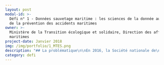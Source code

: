 ```yaml
---
layout: post
modal-id: >-
  Défi n° 1 - Données sauvetage maritime : les sciences de la donnée au service
  de la prévention des accidents maritimes
owner: >-
  Ministère de la Transition écologique et solidaire, Direction des affaires
  maritimes
project-date: Janvier 2018
img: /img/portfolio/1_MTES.png
description: "## La problématique\n\nEn 2016, la Société nationale de\nsauvetage en mer (SNSM), coordonnée par les Centres régionaux opérationnels de\nsurveillance et de sauvetage (CROSS), a procédé à 5519 interventions et porté\nsecours à 8077 personnes, dont 74% en mer. Son activité étant en croissance, le\nsauvetage en mer a été déclaré Grande cause nationale 2017 par le gouvernement.\nToutefois, la SNSM et un certain nombre d’acteurs partagent un sentiment de\nrégression dans la connaissance de l’accidentologie en mer alors même que les\ntechniques de traitement de l’information progressent et que plusieurs sources d’information\npourraient être mobilisées et utilement croisées (INVS, SDIS, DDTM…).\n\n## Le défi : Valoriser les données des acteurs de la sécurité maritime pour identifier et prévenir les situations à risques\n\nUn défi en deux étapes :\n\n* Identifier les profils et situations à l'origine des accidents avec la datascience (données des CROSS et auprès des bénévoles de la SNSM)\n* Mettre en place une communauté apprenante pour transmettre aux responsables métiers, dans le ministère et au-delà, les savoirs acquis lors de la première étape et définir des actions de prévention.\n\nEn fonction des situations à risques pour tout ou partie des usagers identifiés grâce à ce projet, des campagnes de communication ou d'information plus ciblées pourront être mises en place afin de fournir aux plaisanciers des informations plus spécifiques et les inciter à une plus grande vigilance.\n\n*Ce projet s’inspire de [celui mis en\nplace par la ville de New York](http://nationaluasi.com/dru/2014%20Presentations/FDNY_FireCast_UASI_2014-5-22.pdf) pour optimiser l’intervention de\nses services d’inspection grâce au machine learning.*\n\n## 2 entrepreneur•neuse•s recherché•e•s\n\n* EIG1 : **DATA SCIENCE** : expérience dans : accompagnement d'entreprises ou d'administrations autour de projets liés à l’utilisation de leurs données, maîtrise d'outils d’analyse de données (R, Python).\n* EIG2 : **UX DESIGN, DATAVISUALISATION** : expérience dans : accompagnement d'entreprises ou d'administrations dans des démarches de design de service.\n\n*Petit plus pour les 2 EIG : expérience dans le secteur associatif (vulgarisation scientifique, formations sur la littératie des données), contribution à des projets open source.*\n\n*L'équipe EIG sera intégrée au cœur du service ministériel en charge de la politique de sécurité maritime et de coordination de la recherche et du sauvetage en mer.*\n\n## Vos mentors : Laurence Matringe et Renaud Perin\n\n![Photo des mentors, Laurence Matringe et Renaud Perin](/img/portfolio/1_datasauvetage2.JPG)\n\n**Laurence Matringe** est chargée de mission transformation\nnumérique et adjointe à la sous-directrice\_«\_activités maritimes\_»\nau sein de la direction des affaires maritimes du Ministère de la Transition écologique et solidaire.\n\nElle a participé en équipe à plusieurs hackathons publics (Cour des Comptes,\nMinistère des affaires étrangères) et remporté celui sur la biodiversité\norganisé par le ministère de la Transition écologique avec le projet\nInvasiv'alerte. A ce titre elle participe au réseau Greentech des start-up dont\nles projets innovants concourent à la transition écologique.\n\n**Renaud Perin** est chargé de mission sécurité des navires et analyse accident\nà la mission de la navigation de plaisance de la direction des affaires\nmaritimes. C’est un expert en prévention des risques pour la filière du\nnautisme. Il anime l’observatoire du SNOSAN qui regroupe en interministériel\nles administrations en charge du sauvetage maritime.\n\n*« De multiples acteurs interviennent en matière de sauvetage\nmaritime,\_ un enjeu dont l’importance a\nété reconnue via l'attribution du label [Grande Cause Nationale 2017.](http://www.gouvernement.fr/label-grande-cause-nationale-2017-deux-associations-de-sauvetage-en-mer-designees)*\n\n*Ils se sont regroupés au sein d'un observatoire, le SNOSAN, pour mettre en commun\nleurs données riches et diverses et proposer aux décideurs les mesures de\nprévention adaptées. Un travail de fond a été mené en interministériel grâce à\nRenaud Perin pour fournir aux EIG les données nécessaires.*\n\n***Le programme des EIG va nous permettre de mieux les exploiter grâce à l'apport\ndes sciences de la donnée et aux échanges avec les experts de terrain.***\n\n*Via le design de service, nous voulons ensuite présenter aux usagers de la mer\nconcernés les informations qui leur seront les plus utiles et les plus\nparlantes pour leur faire prendre conscience du risque et prévenir les accidents. Un des enjeux est aussi de\ncroiser les savoirs faire et les cultures d'équipes expertes et des EIG qui apporteront une méthode et un regard neufs et ouverts, dans\nun esprit de complémentarité.*\n\n*Nous avons hâte d'apprendre avec et au contact des EIG et de montrer ensemble\nque l'on peut faire autrement des politiques publiques grâce à l’exploitation\ndes données et au numérique. »*\n\n## **[Postuler au défi Données sauvetage maritime ](https://framaforms.org/candidature-entrepreneurs-dinteret-general-promotion-2-1501592391)**\n\nEn savoir plus sur le défi >> LIEN PRESENTATION"
category: defi
---
```



















